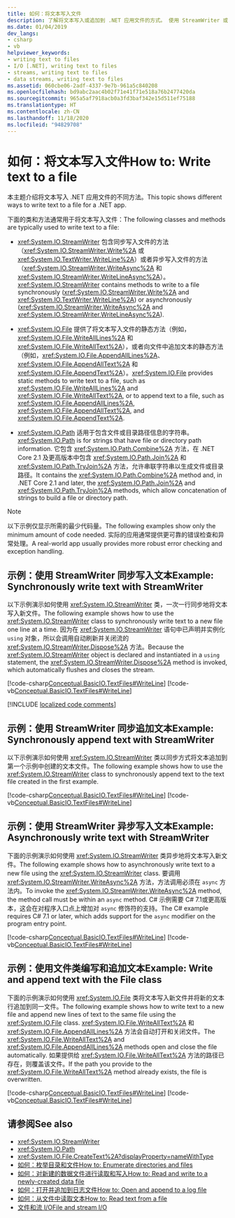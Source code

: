 ```yaml
---
title: 如何：将文本写入文件
description: 了解将文本写入或追加到 .NET 应用文件的方式。 使用 StreamWriter 或文件类中的方法以同步方式或异步方式写入文本。
ms.date: 01/04/2019
dev_langs:
- csharp
- vb
helpviewer_keywords:
- writing text to files
- I/O [.NET], writing text to files
- streams, writing text to files
- data streams, writing text to files
ms.assetid: 060cbe06-2adf-4337-9e7b-961a5c840208
ms.openlocfilehash: bd9abc2aac4b02f71e41f71e518a76b2477420da
ms.sourcegitcommit: 965a5af7918acb0a3fd3baf342e15d511ef75188
ms.translationtype: HT
ms.contentlocale: zh-CN
ms.lasthandoff: 11/18/2020
ms.locfileid: "94829708"
---
```

# <a name="how-to-write-text-to-a-file"></a><span data-ttu-id="230c8-104">如何：将文本写入文件</span><span class="sxs-lookup"><span data-stu-id="230c8-104">How to: Write text to a file</span></span>

<span data-ttu-id="230c8-105">本主题介绍将文本写入 .NET 应用文件的不同方法。</span><span class="sxs-lookup"><span data-stu-id="230c8-105">This topic shows different ways to write text to a file for a .NET app.</span></span>

<span data-ttu-id="230c8-106">下面的类和方法通常用于将文本写入文件：</span><span class="sxs-lookup"><span data-stu-id="230c8-106">The following classes and methods are typically used to write text to a file:</span></span>  
  
- <span data-ttu-id="230c8-107"><xref:System.IO.StreamWriter> 包含同步写入文件的方法（<xref:System.IO.StreamWriter.Write%2A> 或 <xref:System.IO.TextWriter.WriteLine%2A>）或者异步写入文件的方法（<xref:System.IO.StreamWriter.WriteAsync%2A> 和 <xref:System.IO.StreamWriter.WriteLineAsync%2A>）。</span><span class="sxs-lookup"><span data-stu-id="230c8-107"><xref:System.IO.StreamWriter> contains methods to write to a file synchronously (<xref:System.IO.StreamWriter.Write%2A> and <xref:System.IO.TextWriter.WriteLine%2A>) or asynchronously (<xref:System.IO.StreamWriter.WriteAsync%2A> and <xref:System.IO.StreamWriter.WriteLineAsync%2A>).</span></span>  
  
- <span data-ttu-id="230c8-108"><xref:System.IO.File> 提供了将文本写入文件的静态方法（例如，<xref:System.IO.File.WriteAllLines%2A> 和 <xref:System.IO.File.WriteAllText%2A>），或者向文件中追加文本的静态方法（例如，<xref:System.IO.File.AppendAllLines%2A>、<xref:System.IO.File.AppendAllText%2A> 和 <xref:System.IO.File.AppendText%2A>）。</span><span class="sxs-lookup"><span data-stu-id="230c8-108"><xref:System.IO.File> provides static methods to write text to a file, such as <xref:System.IO.File.WriteAllLines%2A> and <xref:System.IO.File.WriteAllText%2A>, or to append text to a file, such as <xref:System.IO.File.AppendAllLines%2A>, <xref:System.IO.File.AppendAllText%2A>, and <xref:System.IO.File.AppendText%2A>.</span></span>  
  
- <span data-ttu-id="230c8-109"><xref:System.IO.Path> 适用于包含文件或目录路径信息的字符串。</span><span class="sxs-lookup"><span data-stu-id="230c8-109"><xref:System.IO.Path> is for strings that have file or directory path information.</span></span> <span data-ttu-id="230c8-110">它包含 <xref:System.IO.Path.Combine%2A> 方法，在 .NET Core 2.1 及更高版本中包含 <xref:System.IO.Path.Join%2A> 和 <xref:System.IO.Path.TryJoin%2A> 方法，允许串联字符串以生成文件或目录路径。</span><span class="sxs-lookup"><span data-stu-id="230c8-110">It contains the <xref:System.IO.Path.Combine%2A> method and, in .NET Core 2.1 and later, the <xref:System.IO.Path.Join%2A> and <xref:System.IO.Path.TryJoin%2A> methods, which allow concatenation of strings to build a file or directory path.</span></span>

> [!NOTE]
> <span data-ttu-id="230c8-111">以下示例仅显示所需的最少代码量。</span><span class="sxs-lookup"><span data-stu-id="230c8-111">The following examples show only the minimum amount of code needed.</span></span> <span data-ttu-id="230c8-112">实际的应用通常提供更可靠的错误检查和异常处理。</span><span class="sxs-lookup"><span data-stu-id="230c8-112">A real-world app usually provides more robust error checking and exception handling.</span></span>  
  
## <a name="example-synchronously-write-text-with-streamwriter"></a><span data-ttu-id="230c8-113">示例：使用 StreamWriter 同步写入文本</span><span class="sxs-lookup"><span data-stu-id="230c8-113">Example: Synchronously write text with StreamWriter</span></span>

<span data-ttu-id="230c8-114">以下示例演示如何使用 <xref:System.IO.StreamWriter> 类，一次一行同步地将文本写入新文件。</span><span class="sxs-lookup"><span data-stu-id="230c8-114">The following example shows how to use the <xref:System.IO.StreamWriter> class to synchronously write text to a new file one line at a time.</span></span> <span data-ttu-id="230c8-115">因为在 <xref:System.IO.StreamWriter> 语句中已声明并实例化 `using` 对象，所以会调用自动刷新并关闭流的 <xref:System.IO.StreamWriter.Dispose%2A> 方法。</span><span class="sxs-lookup"><span data-stu-id="230c8-115">Because the <xref:System.IO.StreamWriter> object is declared and instantiated in a `using` statement, the <xref:System.IO.StreamWriter.Dispose%2A> method is invoked, which automatically flushes and closes the stream.</span></span>  

[!code-csharp[Conceptual.BasicIO.TextFiles#WriteLine](../../../samples/snippets/csharp/VS_Snippets_CLR/conceptual.basicio.textfiles/cs/write.cs)]
[!code-vb[Conceptual.BasicIO.TextFiles#WriteLine](../../../samples/snippets/visualbasic/VS_Snippets_CLR/conceptual.basicio.textfiles/vb/write.vb)]  

[!INCLUDE [localized code comments](../../../includes/code-comments-loc.md)]

## <a name="example-synchronously-append-text-with-streamwriter"></a><span data-ttu-id="230c8-116">示例：使用 StreamWriter 同步追加文本</span><span class="sxs-lookup"><span data-stu-id="230c8-116">Example: Synchronously append text with StreamWriter</span></span>

<span data-ttu-id="230c8-117">以下示例演示如何使用 <xref:System.IO.StreamWriter> 类以同步方式将文本追加到第一个示例中创建的文本文件。</span><span class="sxs-lookup"><span data-stu-id="230c8-117">The following example shows how to use the <xref:System.IO.StreamWriter> class to synchronously append text to the text file created in the first example.</span></span>

[!code-csharp[Conceptual.BasicIO.TextFiles#WriteLine](../../../samples/snippets/csharp/VS_Snippets_CLR/conceptual.basicio.textfiles/cs/append.cs)]
[!code-vb[Conceptual.BasicIO.TextFiles#WriteLine](../../../samples/snippets/visualbasic/VS_Snippets_CLR/conceptual.basicio.textfiles/vb/append.vb)]  

## <a name="example-asynchronously-write-text-with-streamwriter"></a><span data-ttu-id="230c8-118">示例：使用 StreamWriter 异步写入文本</span><span class="sxs-lookup"><span data-stu-id="230c8-118">Example: Asynchronously write text with StreamWriter</span></span>

<span data-ttu-id="230c8-119">下面的示例演示如何使用 <xref:System.IO.StreamWriter> 类异步地将文本写入新文件。</span><span class="sxs-lookup"><span data-stu-id="230c8-119">The following example shows how to asynchronously write text to a new file using the <xref:System.IO.StreamWriter> class.</span></span> <span data-ttu-id="230c8-120">要调用 <xref:System.IO.StreamWriter.WriteAsync%2A> 方法，方法调用必须在 `async` 方法内。</span><span class="sxs-lookup"><span data-stu-id="230c8-120">To invoke the <xref:System.IO.StreamWriter.WriteAsync%2A> method, the method call must be within an `async` method.</span></span> <span data-ttu-id="230c8-121">C# 示例需要 C# 7.1或更高版本，这会在对程序入口点上增加对 `async` 修饰符的支持。</span><span class="sxs-lookup"><span data-stu-id="230c8-121">The C# example requires C# 7.1 or later, which adds support for the `async` modifier on the program entry point.</span></span>

[!code-csharp[Conceptual.BasicIO.TextFiles#WriteLine](../../../samples/snippets/csharp/VS_Snippets_CLR/conceptual.basicio.textfiles/cs/async.cs)]
[!code-vb[Conceptual.BasicIO.TextFiles#WriteLine](../../../samples/snippets/visualbasic/VS_Snippets_CLR/conceptual.basicio.textfiles/vb/async.vb)]  

## <a name="example-write-and-append-text-with-the-file-class"></a><span data-ttu-id="230c8-122">示例：使用文件类编写和追加文本</span><span class="sxs-lookup"><span data-stu-id="230c8-122">Example: Write and append text with the File class</span></span>

<span data-ttu-id="230c8-123">下面的示例演示如何使用 <xref:System.IO.File> 类将文本写入新文件并将新的文本行追加到同一文件。</span><span class="sxs-lookup"><span data-stu-id="230c8-123">The following example shows how to write text to a new file and append new lines of text to the same file using the <xref:System.IO.File> class.</span></span> <span data-ttu-id="230c8-124"><xref:System.IO.File.WriteAllText%2A> 和 <xref:System.IO.File.AppendAllLines%2A> 方法会自动打开和关闭文件。</span><span class="sxs-lookup"><span data-stu-id="230c8-124">The <xref:System.IO.File.WriteAllText%2A> and <xref:System.IO.File.AppendAllLines%2A> methods open and close the file automatically.</span></span> <span data-ttu-id="230c8-125">如果提供给 <xref:System.IO.File.WriteAllText%2A> 方法的路径已存在，则覆盖该文件。</span><span class="sxs-lookup"><span data-stu-id="230c8-125">If the path you provide to the <xref:System.IO.File.WriteAllText%2A> method already exists, the file is overwritten.</span></span>  

[!code-csharp[Conceptual.BasicIO.TextFiles#WriteLine](../../../samples/snippets/csharp/VS_Snippets_CLR/conceptual.basicio.textfiles/cs/file.cs)]
[!code-vb[Conceptual.BasicIO.TextFiles#WriteLine](../../../samples/snippets/visualbasic/VS_Snippets_CLR/conceptual.basicio.textfiles/vb/file.vb)]  

## <a name="see-also"></a><span data-ttu-id="230c8-126">请参阅</span><span class="sxs-lookup"><span data-stu-id="230c8-126">See also</span></span>

- <xref:System.IO.StreamWriter>
- <xref:System.IO.Path>
- <xref:System.IO.File.CreateText%2A?displayProperty=nameWithType>
- [<span data-ttu-id="230c8-127">如何：枚举目录和文件</span><span class="sxs-lookup"><span data-stu-id="230c8-127">How to: Enumerate directories and files</span></span>](how-to-enumerate-directories-and-files.md)
- [<span data-ttu-id="230c8-128">如何：对新建的数据文件进行读取和写入</span><span class="sxs-lookup"><span data-stu-id="230c8-128">How to: Read and write to a newly-created data file</span></span>](how-to-read-and-write-to-a-newly-created-data-file.md)
- [<span data-ttu-id="230c8-129">如何：打开并追加到日志文件</span><span class="sxs-lookup"><span data-stu-id="230c8-129">How to: Open and append to a log file</span></span>](how-to-open-and-append-to-a-log-file.md)
- [<span data-ttu-id="230c8-130">如何：从文件中读取文本</span><span class="sxs-lookup"><span data-stu-id="230c8-130">How to: Read text from a file</span></span>](how-to-read-text-from-a-file.md)
- [<span data-ttu-id="230c8-131">文件和流 I/O</span><span class="sxs-lookup"><span data-stu-id="230c8-131">File and stream I/O</span></span>](index.md)
